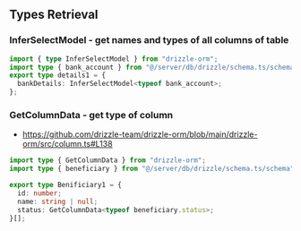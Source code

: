 ## Types Retrieval

### InferSelectModel - get names and types of all columns of table

```ts
import { type InferSelectModel } from "drizzle-orm";
import type { bank_account } from "@/server/db/drizzle/schema.ts/schema";
export type details1 = {
  bankDetails: InferSelectModel<typeof bank_account>;
};
```

### GetColumnData - get type of column

- https://github.com/drizzle-team/drizzle-orm/blob/main/drizzle-orm/src/column.ts#L138

```ts
import type { GetColumnData } from "drizzle-orm";
import type { beneficiary } from "@/server/db/drizzle/schema.ts/schema";

export type Benificiary1 = {
  id: number;
  name: string | null;
  status: GetColumnData<typeof beneficiary.status>;
}[];
```

